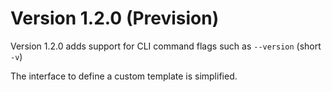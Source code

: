 # Version 1.2.0 (Prevision)

Version 1.2.0 adds support for CLI command flags such as `--version` (short `-v`)

The interface to define a custom template is simplified.
